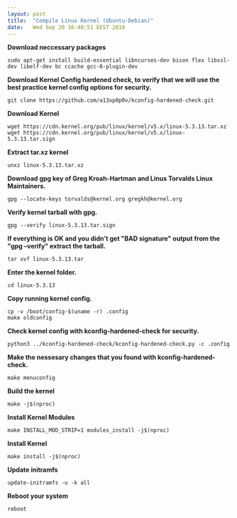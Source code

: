 ```yaml
---
layout: post
title:  "Compile Linux Kernel (Ubuntu-Debian)"
date:   Wed Sep 20 16:40:51 EEST 2018
---
```


**Download neccessary packages**

    sudo apt-get install build-essential libncurses-dev bison flex libssl-dev libelf-dev bc ccache gcc-8-plugin-dev

**Download Kernel Config hardened check, to verify that we will use the best practice kernel config options for security.**

    git clone https://github.com/a13xp0p0v/kconfig-hardened-check.git

**Download Kernel**

    wget https://cdn.kernel.org/pub/linux/kernel/v5.x/linux-5.3.13.tar.xz
    wget https://cdn.kernel.org/pub/linux/kernel/v5.x/linux-5.3.13.tar.sign

**Extract tar.xz kernel**

    unxz linux-5.3.13.tar.xz

**Download gpg key of Greg Kroah-Hartman and Linus Torvalds Linux Maintainers.**

    gpg --locate-keys torvalds@kernel.org gregkh@kernel.org

**Verify kernel tarball with gpg.**

    gpg --verify linux-5.3.13.tar.sign

**If everything is OK and you didn't get "BAD signature" output from the "gpg –verify" extract the tarball.**

    tar xvf linux-5.3.13.tar

**Enter the kernel folder.**

    cd linux-5.3.13 

**Copy running kernel config.**

    cp -v /boot/config-$(uname -r) .config
    make oldconfig

**Check kernel config with kconfig-hardened-check for security.**

    python3 ../kconfig-hardened-check/kconfig-hardened-check.py -c .config

**Make the nessesary changes that you found with kconfig-hardened-check.**

    make menuconfig

**Build the kernel**

    make -j$(nproc)

**Install Kernel Modules**

    make INSTALL_MOD_STRIP=1 modules_install -j$(nproc)

**Install Kernel**

    make install -j$(nproc)

**Update initramfs**

    update-initramfs -u -k all
    
**Reboot your system**

    reboot
